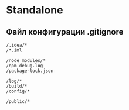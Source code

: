 # Standalone
## Файл конфигурации .gitignore

```ignore
/.idea/*
/*.iml

/node_modules/*
/npm-debug.log
/package-lock.json

/log/*
/build/*
/config/*

/public/*
```